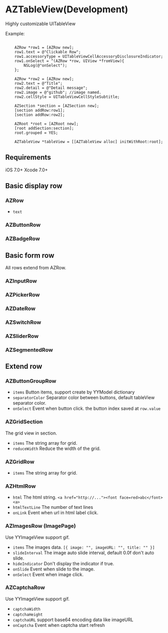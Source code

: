 AZTableView(Development)
===================

Highly customizable UITableView

Example:

```objc

    AZRow *row1 = [AZRow new];
    row1.text = @"Clickable Row";
    row1.accessoryType = UITableViewCellAccessoryDisclosureIndicator;
    row1.onSelect = ^(AZRow *row, UIView *fromView){
        NSLog(@"onSelect");
    };
    
    AZRow *row2 = [AZRow new];
    row2.text = @"Title";
    row2.detail = @"Detail message";
    row2.image = @"github"; //image named.
    row2.cellStyle = UITableViewCellStyleSubtitle;
    
    AZSection *section = [AZSection new];
    [section addRow:row1];
    [section addRow:row2];
    
    AZRoot *root = [AZRoot new];
    [root addSection:section];
    root.grouped = YES;
    
    AZTableView *tableView = [[AZTableView alloc] initWithRoot:root];

```

Requirements
---------------------

iOS 7.0+
Xcode 7.0+


Basic display row 
---------------------

### AZRow

* `text`

### AZButtonRow
### AZBadgeRow

Basic form row
---------------------

All rows extend from AZRow.

### AZInputRow
### AZPickerRow
### AZDateRow
### AZSwitchRow
### AZSliderRow
### AZSegmentedRow


Extend row
---------------------

### AZButtonGroupRow

* `items` Button items, support create by YYModel dictionary
* `separatorColor` Separator color between buttons, default tableView separator color.
* `onSelect` Event when button click. the button index saved at `row.value`

### AZGridSection

The grid view in section.

* `items` The string array for grid.
* `reduceWidth` Reduce the width of the grid. 

### AZGridRow

* `items` The string array for grid.

### AZHtmlRow

* `html` The html string. `<a href="http://..."><font face=red>abc</font><a>`
* `htmlTextLine` The number of text lines
* `onLink` Event when url in html label click.

### AZImagesRow (ImagePage)

Use YYImageView support gif.

* `items` The images data. `[{ image: "", imageURL: "", title: "" }]`
* `slideInterval` The image auto slide interval, default 0.0f don't auto slide.
* `hideIndicator` Don't display the indicator if true.
* `onSlide` Event when slide to the image.
* `onSelect` Event when image click.


### AZCaptchaRow

Use YYImageView support gif.

* `captchaWidth`
* `captchaHeight`
* `captchaURL` support base64 encoding data like imageURL
* `onCaptcha` Event when captcha start refresh









